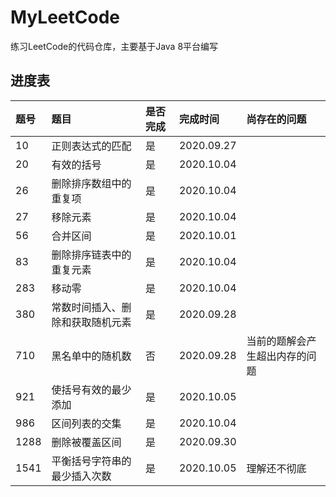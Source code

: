 # MyLeetCode
练习LeetCode的代码仓库，主要基于Java 8平台编写

## 进度表

|题号|题目|是否完成|完成时间|尚存在的问题|
|:----|:----|:----|:----|:----|
|10|正则表达式的匹配|是|2020.09.27||
|20|有效的括号|是|2020.10.04||
|26|删除排序数组中的重复项|是|2020.10.04||
|27|移除元素|是|2020.10.04||
|56|合并区间|是|2020.10.01||
|83|删除排序链表中的重复元素|是|2020.10.04||
|283|移动零|是|2020.10.04||
|380|常数时间插入、删除和获取随机元素|是|2020.09.28||
|710|黑名单中的随机数|否|2020.09.28|当前的题解会产生超出内存的问题|
|921|使括号有效的最少添加|是|2020.10.05||
|986|区间列表的交集|是|2020.10.04||
|1288|删除被覆盖区间|是|2020.09.30||
|1541|平衡括号字符串的最少插入次数|是|2020.10.05|理解还不彻底|
